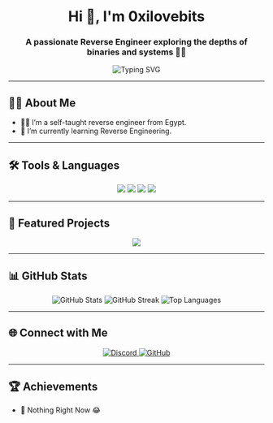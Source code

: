 <h1 align="center">Hi 👋, I'm 0xilovebits</h1>
<h3 align="center" >A passionate Reverse Engineer exploring the depths of binaries and systems 🕵️‍♂️</h3>

<p align="center">
  <img src="https://readme-typing-svg.demolab.com?font=Fira+Code&size=22&pause=1000&color=33FF99&center=true&vCenter=true&width=435&lines=Welcome+to+my+GitHub+Profile!;Reverse+Engineering+Enthusiast;Malware+Analyst;Always+Learning+%26+Sharing!" alt="Typing SVG" />
</p>

---

## 👨‍💻 About Me

- 🕵️‍♂️ I’m a self-taught reverse engineer from Egypt.  
- 🌱 I’m currently learning Reverse Engineering.

---

## 🛠️ Tools & Languages

<p align="center">
  <img src="https://img.shields.io/badge/Code-C-informational?style=flat&logo=c&color=00599C" />
  <img src="https://img.shields.io/badge/Code-Python-informational?style=flat&logo=python&color=3776AB" />
  <img src="https://img.shields.io/badge/Tools-Ghidra-informational?style=flat&logo=apache&color=CC9900" />
  <img src="https://img.shields.io/badge/Tools-IDA_Pro-informational?style=flat&logoColor=white&color=800000" />
</p>

---

## 🚀 Featured Projects

<p align="center">
  <a href="https://github.com/0xilovebits/x86-emulator-in-c">
    <img src="https://github-readme-stats.vercel.app/api/pin/?username=0xilovebits&repo=x86-emulator-in-c&theme=radical" />
  </a>
</p>

---

## 📊 GitHub Stats

<p align="center">
  <img src="https://github-readme-stats.vercel.app/api?username=0xilovebits&show_icons=true&theme=radical" alt="GitHub Stats" />
  <img src="https://github-readme-streak-stats.herokuapp.com/?user=0xilovebits&theme=radical" alt="GitHub Streak" />
  <img src="https://github-readme-stats.vercel.app/api/top-langs/?username=0xilovebits&layout=compact&theme=radical" alt="Top Languages" />
</p>

---

## 🌐 Connect with Me

<p align="center">
  <a href="https://discord.com/users/ilovebits" target="_blank">
    <img src="https://img.shields.io/badge/Discord-%237289DA.svg?style=for-the-badge&logo=discord&logoColor=white" alt="Discord" />
  </a>
  <a href="https://github.com/0xilovebits" target="_blank">
    <img src="https://img.shields.io/badge/GitHub-%23181717.svg?style=for-the-badge&logo=github&logoColor=white" alt="GitHub" />
  </a>
</p>

---

## 🏆 Achievements

- 🥇 Nothing Right Now 😂
